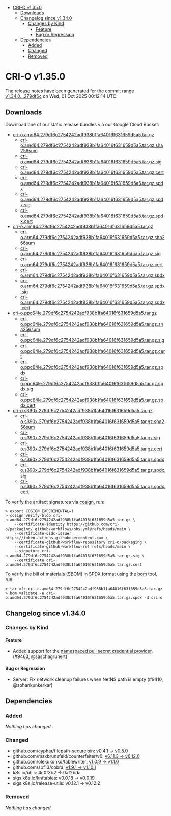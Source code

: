 - [CRI-O v1.35.0](#cri-o-v1350)
  - [Downloads](#downloads)
  - [Changelog since v1.34.0](#changelog-since-v1340)
    - [Changes by Kind](#changes-by-kind)
      - [Feature](#feature)
      - [Bug or Regression](#bug-or-regression)
  - [Dependencies](#dependencies)
    - [Added](#added)
    - [Changed](#changed)
    - [Removed](#removed)

# CRI-O v1.35.0

The release notes have been generated for the commit range
[v1.34.0...279df6c](https://github.com/cri-o/cri-o/compare/v1.34.0...v1.35.0) on Wed, 01 Oct 2025 00:12:14 UTC.

## Downloads

Download one of our static release bundles via our Google Cloud Bucket:

- [cri-o.amd64.279df6c2754242adf938b1fa64016f631659d5a5.tar.gz](https://storage.googleapis.com/cri-o/artifacts/cri-o.amd64.279df6c2754242adf938b1fa64016f631659d5a5.tar.gz)
  - [cri-o.amd64.279df6c2754242adf938b1fa64016f631659d5a5.tar.gz.sha256sum](https://storage.googleapis.com/cri-o/artifacts/cri-o.amd64.279df6c2754242adf938b1fa64016f631659d5a5.tar.gz.sha256sum)
  - [cri-o.amd64.279df6c2754242adf938b1fa64016f631659d5a5.tar.gz.sig](https://storage.googleapis.com/cri-o/artifacts/cri-o.amd64.279df6c2754242adf938b1fa64016f631659d5a5.tar.gz.sig)
  - [cri-o.amd64.279df6c2754242adf938b1fa64016f631659d5a5.tar.gz.cert](https://storage.googleapis.com/cri-o/artifacts/cri-o.amd64.279df6c2754242adf938b1fa64016f631659d5a5.tar.gz.cert)
  - [cri-o.amd64.279df6c2754242adf938b1fa64016f631659d5a5.tar.gz.spdx](https://storage.googleapis.com/cri-o/artifacts/cri-o.amd64.279df6c2754242adf938b1fa64016f631659d5a5.tar.gz.spdx)
  - [cri-o.amd64.279df6c2754242adf938b1fa64016f631659d5a5.tar.gz.spdx.sig](https://storage.googleapis.com/cri-o/artifacts/cri-o.amd64.279df6c2754242adf938b1fa64016f631659d5a5.tar.gz.spdx.sig)
  - [cri-o.amd64.279df6c2754242adf938b1fa64016f631659d5a5.tar.gz.spdx.cert](https://storage.googleapis.com/cri-o/artifacts/cri-o.amd64.279df6c2754242adf938b1fa64016f631659d5a5.tar.gz.spdx.cert)
- [cri-o.arm64.279df6c2754242adf938b1fa64016f631659d5a5.tar.gz](https://storage.googleapis.com/cri-o/artifacts/cri-o.arm64.279df6c2754242adf938b1fa64016f631659d5a5.tar.gz)
  - [cri-o.arm64.279df6c2754242adf938b1fa64016f631659d5a5.tar.gz.sha256sum](https://storage.googleapis.com/cri-o/artifacts/cri-o.arm64.279df6c2754242adf938b1fa64016f631659d5a5.tar.gz.sha256sum)
  - [cri-o.arm64.279df6c2754242adf938b1fa64016f631659d5a5.tar.gz.sig](https://storage.googleapis.com/cri-o/artifacts/cri-o.arm64.279df6c2754242adf938b1fa64016f631659d5a5.tar.gz.sig)
  - [cri-o.arm64.279df6c2754242adf938b1fa64016f631659d5a5.tar.gz.cert](https://storage.googleapis.com/cri-o/artifacts/cri-o.arm64.279df6c2754242adf938b1fa64016f631659d5a5.tar.gz.cert)
  - [cri-o.arm64.279df6c2754242adf938b1fa64016f631659d5a5.tar.gz.spdx](https://storage.googleapis.com/cri-o/artifacts/cri-o.arm64.279df6c2754242adf938b1fa64016f631659d5a5.tar.gz.spdx)
  - [cri-o.arm64.279df6c2754242adf938b1fa64016f631659d5a5.tar.gz.spdx.sig](https://storage.googleapis.com/cri-o/artifacts/cri-o.arm64.279df6c2754242adf938b1fa64016f631659d5a5.tar.gz.spdx.sig)
  - [cri-o.arm64.279df6c2754242adf938b1fa64016f631659d5a5.tar.gz.spdx.cert](https://storage.googleapis.com/cri-o/artifacts/cri-o.arm64.279df6c2754242adf938b1fa64016f631659d5a5.tar.gz.spdx.cert)
- [cri-o.ppc64le.279df6c2754242adf938b1fa64016f631659d5a5.tar.gz](https://storage.googleapis.com/cri-o/artifacts/cri-o.ppc64le.279df6c2754242adf938b1fa64016f631659d5a5.tar.gz)
  - [cri-o.ppc64le.279df6c2754242adf938b1fa64016f631659d5a5.tar.gz.sha256sum](https://storage.googleapis.com/cri-o/artifacts/cri-o.ppc64le.279df6c2754242adf938b1fa64016f631659d5a5.tar.gz.sha256sum)
  - [cri-o.ppc64le.279df6c2754242adf938b1fa64016f631659d5a5.tar.gz.sig](https://storage.googleapis.com/cri-o/artifacts/cri-o.ppc64le.279df6c2754242adf938b1fa64016f631659d5a5.tar.gz.sig)
  - [cri-o.ppc64le.279df6c2754242adf938b1fa64016f631659d5a5.tar.gz.cert](https://storage.googleapis.com/cri-o/artifacts/cri-o.ppc64le.279df6c2754242adf938b1fa64016f631659d5a5.tar.gz.cert)
  - [cri-o.ppc64le.279df6c2754242adf938b1fa64016f631659d5a5.tar.gz.spdx](https://storage.googleapis.com/cri-o/artifacts/cri-o.ppc64le.279df6c2754242adf938b1fa64016f631659d5a5.tar.gz.spdx)
  - [cri-o.ppc64le.279df6c2754242adf938b1fa64016f631659d5a5.tar.gz.spdx.sig](https://storage.googleapis.com/cri-o/artifacts/cri-o.ppc64le.279df6c2754242adf938b1fa64016f631659d5a5.tar.gz.spdx.sig)
  - [cri-o.ppc64le.279df6c2754242adf938b1fa64016f631659d5a5.tar.gz.spdx.cert](https://storage.googleapis.com/cri-o/artifacts/cri-o.ppc64le.279df6c2754242adf938b1fa64016f631659d5a5.tar.gz.spdx.cert)
- [cri-o.s390x.279df6c2754242adf938b1fa64016f631659d5a5.tar.gz](https://storage.googleapis.com/cri-o/artifacts/cri-o.s390x.279df6c2754242adf938b1fa64016f631659d5a5.tar.gz)
  - [cri-o.s390x.279df6c2754242adf938b1fa64016f631659d5a5.tar.gz.sha256sum](https://storage.googleapis.com/cri-o/artifacts/cri-o.s390x.279df6c2754242adf938b1fa64016f631659d5a5.tar.gz.sha256sum)
  - [cri-o.s390x.279df6c2754242adf938b1fa64016f631659d5a5.tar.gz.sig](https://storage.googleapis.com/cri-o/artifacts/cri-o.s390x.279df6c2754242adf938b1fa64016f631659d5a5.tar.gz.sig)
  - [cri-o.s390x.279df6c2754242adf938b1fa64016f631659d5a5.tar.gz.cert](https://storage.googleapis.com/cri-o/artifacts/cri-o.s390x.279df6c2754242adf938b1fa64016f631659d5a5.tar.gz.cert)
  - [cri-o.s390x.279df6c2754242adf938b1fa64016f631659d5a5.tar.gz.spdx](https://storage.googleapis.com/cri-o/artifacts/cri-o.s390x.279df6c2754242adf938b1fa64016f631659d5a5.tar.gz.spdx)
  - [cri-o.s390x.279df6c2754242adf938b1fa64016f631659d5a5.tar.gz.spdx.sig](https://storage.googleapis.com/cri-o/artifacts/cri-o.s390x.279df6c2754242adf938b1fa64016f631659d5a5.tar.gz.spdx.sig)
  - [cri-o.s390x.279df6c2754242adf938b1fa64016f631659d5a5.tar.gz.spdx.cert](https://storage.googleapis.com/cri-o/artifacts/cri-o.s390x.279df6c2754242adf938b1fa64016f631659d5a5.tar.gz.spdx.cert)

To verify the artifact signatures via [cosign](https://github.com/sigstore/cosign), run:

```console
> export COSIGN_EXPERIMENTAL=1
> cosign verify-blob cri-o.amd64.279df6c2754242adf938b1fa64016f631659d5a5.tar.gz \
    --certificate-identity https://github.com/cri-o/packaging/.github/workflows/obs.yml@refs/heads/main \
    --certificate-oidc-issuer https://token.actions.githubusercontent.com \
    --certificate-github-workflow-repository cri-o/packaging \
    --certificate-github-workflow-ref refs/heads/main \
    --signature cri-o.amd64.279df6c2754242adf938b1fa64016f631659d5a5.tar.gz.sig \
    --certificate cri-o.amd64.279df6c2754242adf938b1fa64016f631659d5a5.tar.gz.cert
```

To verify the bill of materials (SBOM) in [SPDX](https://spdx.org) format using the [bom](https://sigs.k8s.io/bom) tool, run:

```console
> tar xfz cri-o.amd64.279df6c2754242adf938b1fa64016f631659d5a5.tar.gz
> bom validate -e cri-o.amd64.279df6c2754242adf938b1fa64016f631659d5a5.tar.gz.spdx -d cri-o
```

## Changelog since v1.34.0

### Changes by Kind

#### Feature
 - Added support for the [namespaced pull secret credential provider](https://github.com/cri-o/credential-provider). (#9463, @saschagrunert)

#### Bug or Regression
 - Server: Fix network cleanup failures when NetNS path is empty (#9410, @sohankunkerkar)

## Dependencies

### Added
_Nothing has changed._

### Changed
- github.com/cyphar/filepath-securejoin: [v0.4.1 → v0.5.0](https://github.com/cyphar/filepath-securejoin/compare/v0.4.1...v0.5.0)
- github.com/maxbrunsfeld/counterfeiter/v6: [v6.11.3 → v6.12.0](https://github.com/maxbrunsfeld/counterfeiter/compare/v6.11.3...v6.12.0)
- github.com/olekukonko/tablewriter: [v1.0.9 → v1.1.0](https://github.com/olekukonko/tablewriter/compare/v1.0.9...v1.1.0)
- github.com/spf13/cobra: [v1.9.1 → v1.10.1](https://github.com/spf13/cobra/compare/v1.9.1...v1.10.1)
- k8s.io/utils: 4c0f3b2 → 0af2bda
- sigs.k8s.io/knftables: v0.0.18 → v0.0.19
- sigs.k8s.io/release-utils: v0.12.1 → v0.12.2

### Removed
_Nothing has changed._
